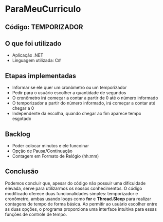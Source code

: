 # ParaMeuCurriculo

## Código: TEMPORIZADOR

## O que foi utilizado
- Aplicação .NET
- Linguagem utilizada: C#

## Etapas implementadas
- Informar se ele quer um cronômetro ou um temporizador
- Pedir para o usuário escolher a quantidade de segundos
- O cronômetro irá começar a contar a partir de 0 até o número informado
- O temporizador a partir do número informado, irá começar a contar até chegar a 0
- Independente da escolha, quando chegar ao fim aparece tempo esgotado

## Backlog
- Poder colocar minutos e ele funcoinar
- Opção de Pausa/Continuação
- Contagem em Formato de Relógio (hh:mm)

## Conclusão
Podemos concluir que, apesar do código não possuir uma dificuldade elevada, serve para utilizarmos os nossos conhecimentos. O código modificado oferece duas funcionalidades simples: temporizador e cronômetro, ambas usando loops como __for__ e __Thread.Sleep__ para realizar contagens de tempo de forma básica. Ao permitir ao usuário escolher entre as duas opções, o programa proporciona uma interface intuitiva para essas funções de controle de tempo. 
